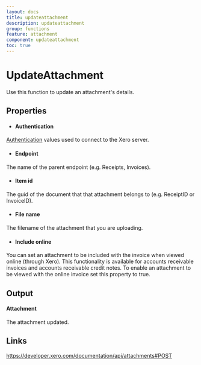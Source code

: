 ```yaml
---
layout: docs
title: updateattachment
description: updateattachment
group: functions
feature: attachment
component: updateattachment
toc: true
---
```

UpdateAttachment
============

Use this function to update an attachment's details.

Properties
----------

- #### Authentication
[Authentication](../../../Common/Authentication/Index.md) values used to connect to the Xero server.
- #### Endpoint
The name of the parent endpoint (e.g. Receipts, Invoices).
- #### Item id
The guid of the document that that attachment belongs to (e.g. ReceiptID or InvoiceID).
- #### File name
The filename of the attachment that you are uploading.
- #### Include online
You can set an attachment to be included with the invoice when viewed online (through Xero). This functionality is available for accounts receivable invoices and accounts receivable credit notes. To enable an attachment to be viewed with the online invoice set this property to true.


Output
-----
#### Attachment
The attachment updated.

Links
-----

https://developer.xero.com/documentation/api/attachments#POST
